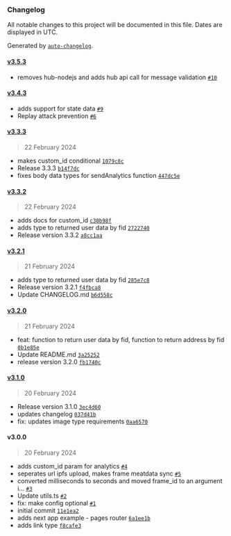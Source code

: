 ### Changelog

All notable changes to this project will be documented in this file. Dates are displayed in UTC.

Generated by [`auto-changelog`](https://github.com/CookPete/auto-changelog).

#### [v3.5.3](https://github.com/PinataCloud/pinata-fdk/compare/v3.4.3...v3.5.3)

- removes hub-nodejs and adds hub api call for message validation [`#10`](https://github.com/PinataCloud/pinata-fdk/pull/10)

#### [v3.4.3](https://github.com/PinataCloud/pinata-fdk/compare/v3.3.3...v3.4.3)

- adds support for state data [`#9`](https://github.com/PinataCloud/pinata-fdk/pull/9)
- Replay attack prevention [`#6`](https://github.com/PinataCloud/pinata-fdk/pull/6)

#### [v3.3.3](https://github.com/PinataCloud/pinata-fdk/compare/v3.3.2...v3.3.3)

> 22 February 2024

- makes custom_id conditional [`1079c8c`](https://github.com/PinataCloud/pinata-fdk/commit/1079c8ce41481fce123d7125749869a06005e99e)
- Release 3.3.3 [`b14f7dc`](https://github.com/PinataCloud/pinata-fdk/commit/b14f7dce93140d199f82ec4d66ada0516a4599e8)
- fixes body data types for sendAnalytics function [`447dc5e`](https://github.com/PinataCloud/pinata-fdk/commit/447dc5ea97b7f8b1101993018e4a8c6f4c96ebcc)

#### [v3.3.2](https://github.com/PinataCloud/pinata-fdk/compare/v3.2.1...v3.3.2)

> 22 February 2024

- adds docs for custom_id [`c30b98f`](https://github.com/PinataCloud/pinata-fdk/commit/c30b98f35e65b4a85ad5a54529ce3d294615f21c)
- adds type to returned user data by fid [`2722740`](https://github.com/PinataCloud/pinata-fdk/commit/2722740fc97c8aee2cded7a5fa548e7f0208df4a)
- Release version 3.3.2 [`a8cc1aa`](https://github.com/PinataCloud/pinata-fdk/commit/a8cc1aa131a1e568afce8ed31f747400a35b8b36)

#### [v3.2.1](https://github.com/PinataCloud/pinata-fdk/compare/v3.2.0...v3.2.1)

> 21 February 2024

- adds type to returned user data by fid [`285e7c8`](https://github.com/PinataCloud/pinata-fdk/commit/285e7c80892c0eec043e6b75b1836a8bddd26650)
- Release version 3.2.1 [`f4fbca8`](https://github.com/PinataCloud/pinata-fdk/commit/f4fbca86dcb7fd645635014e4138052dfb6ac39e)
- Update CHANGELOG.md [`b6d558c`](https://github.com/PinataCloud/pinata-fdk/commit/b6d558c9d278a2a641e1594eeaa5e934a6711309)

#### [v3.2.0](https://github.com/PinataCloud/pinata-fdk/compare/v3.1.0...v3.2.0)

> 21 February 2024

- feat: function to return user data by fid, function to return address by fid [`0b1e85e`](https://github.com/PinataCloud/pinata-fdk/commit/0b1e85e59bedc82751494e267c6c1610c87102bf)
- Update README.md [`3a25252`](https://github.com/PinataCloud/pinata-fdk/commit/3a2525291f12fd23a22492ad96bb6c75b130ae56)
- release version 3.2.0 [`fb1740c`](https://github.com/PinataCloud/pinata-fdk/commit/fb1740c00b2fefbc320425524a03ec09836c6451)

#### [v3.1.0](https://github.com/PinataCloud/pinata-fdk/compare/v3.0.0...v3.1.0)

> 20 February 2024

- Release version 3.1.0 [`3ec4d60`](https://github.com/PinataCloud/pinata-fdk/commit/3ec4d605a7bab8dd3c9ef771f75fce8560138378)
- updates changelog [`037d41b`](https://github.com/PinataCloud/pinata-fdk/commit/037d41b90a5e079e7354d293540de5c9d5570021)
- fix: updates image type requirements [`0aa6570`](https://github.com/PinataCloud/pinata-fdk/commit/0aa657007aa00b3e87f194df4c7b23c5db8fc8d3)

#### v3.0.0

> 20 February 2024

- adds custom_id param for analytics [`#4`](https://github.com/PinataCloud/pinata-fdk/pull/4)
- seperates url ipfs upload, makes frame meatdata sync [`#5`](https://github.com/PinataCloud/pinata-fdk/pull/5)
- converted milliseconds to seconds and moved frame_id to an argument i… [`#3`](https://github.com/PinataCloud/pinata-fdk/pull/3)
- Update utils.ts [`#2`](https://github.com/PinataCloud/pinata-fdk/pull/2)
- fix: make config optional [`#1`](https://github.com/PinataCloud/pinata-fdk/pull/1)
- initial commit [`11e1ea2`](https://github.com/PinataCloud/pinata-fdk/commit/11e1ea2b0ad8570a61227584386bb711189f4c6e)
- adds next app example - pages router [`6a1ee1b`](https://github.com/PinataCloud/pinata-fdk/commit/6a1ee1ba1b6b421380089cb8a067be3ada8d8c29)
- adds link type [`f8cafe3`](https://github.com/PinataCloud/pinata-fdk/commit/f8cafe3a9e63d5341a496ac6b11417d759df33b7)
